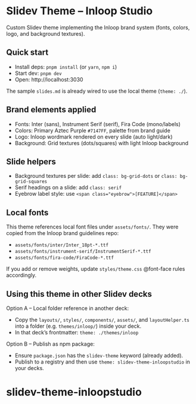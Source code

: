 # Slidev Theme – Inloop Studio

Custom Slidev theme implementing the Inloop brand system (fonts, colors, logo, and background textures).

## Quick start

- Install deps: `pnpm install` (or `yarn`, `npm i`)
- Start dev: `pnpm dev`
- Open: http://localhost:3030

The sample `slides.md` is already wired to use the local theme (`theme: ./`).

## Brand elements applied

- Fonts: Inter (sans), Instrument Serif (serif), Fira Code (mono/labels)
- Colors: Primary Aztec Purple `#7147FF`, palette from brand guide
- Logo: Inloop wordmark rendered on every slide (auto light/dark)
- Background: Grid textures (dots/squares) with light Inloop background

## Slide helpers

- Background textures per slide: add `class: bg-grid-dots` or `class: bg-grid-squares`
- Serif headings on a slide: add `class: serif`
- Eyebrow label style: use `<span class="eyebrow">[FEATURE]</span>`

## Local fonts

This theme references local font files under `assets/fonts/`.
They were copied from the Inloop brand guidelines repo:

- `assets/fonts/inter/Inter_18pt-*.ttf`
- `assets/fonts/instrument-serif/InstrumentSerif-*.ttf`
- `assets/fonts/fira-code/FiraCode-*.ttf`

If you add or remove weights, update `styles/theme.css` @font-face rules accordingly.

## Using this theme in other Slidev decks

Option A – Local folder reference in another deck:

- Copy the `layouts/`, `styles/`, `components/`, `assets/`, and `layoutHelper.ts` into a folder (e.g. `themes/inloop/`) inside your deck.
- In that deck’s frontmatter: `theme: ./themes/inloop`

Option B – Publish as npm package:

- Ensure `package.json` has the `slidev-theme` keyword (already added).
- Publish to a registry and then use `theme: slidev-theme-inloopstudio` in your decks.
# slidev-theme-inloopstudio

